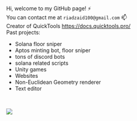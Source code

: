 Hi, welcome to my GitHub page! ⚡<br>
You can contact me at `riadzaid100@gmail.com` 📫 <br>
Creator of QuickTools https://docs.quicktools.pro/ <br>
Past projects: <br>
- Solana floor sniper
- Aptos minting bot, floor sniper
- tons of discord bots
- solana related scripts
- Unity games
- Websites
- Non-Euclidean Geometry renderer
- Text editor

<br>

![](https://komarev.com/ghpvc/?username=RiadZX)<br/> 
